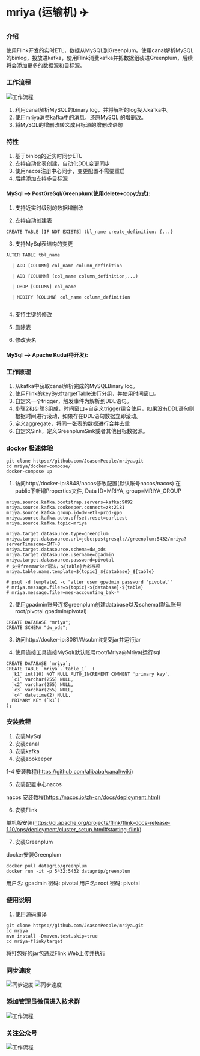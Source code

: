 # mriya (运输机) :airplane: 

### 介绍
使用Flink开发的实时ETL，数据从MySQL到Greenplum。使用canal解析MySQL的binlog，投放进kafka，使用Flink消费kafka并把数据组装进Greenplum，后续将会添加更多的数据源和目标源。

### 工作流程

![工作流程](https://mmbiz.qpic.cn/mmbiz_png/SDDSICuyDj0g6icEphbIcm8cHlrcrOeEqbQLh163OLHyzIbJdyM9ibfUMAUW8JXIjTA1zKOQbqkfRrdWQiaCrNBfQ/640?wx_fmt=png&tp=webp&wxfrom=5&wx_lazy=1&wx_co=1 "工作流程")

1. 利用canal解析MySQL的binary log，并将解析的log投入kafka中。
2. 使用mriya消费kafka中的消息，还原MySQL 的增删改。
3. 将MySQL的增删改转义成目标源的增删改语句

### 特性

1. 基于binlog的近实时同步ETL
2. 支持自动化表创建，自动化DDL变更同步
3. 使用nacos注册中心同步，变更配置不需要重启
4. 后续添加支持多目标源

#### MySql --> PostGreSql/Greenplum(使用delete+copy方式):

1.  支持近实时级别的数据增删改

2.  支持自动创建表

```
CREATE TABLE [IF NOT EXISTS] tbl_name create_definition: {...} 
```

3.  支持MySql表结构的变更

```
ALTER TABLE tbl_name

  | ADD [COLUMN] col_name column_definition
  
  | ADD [COLUMN] (col_name column_definition,...) 
  
  | DROP [COLUMN] col_name 
  
  | MODIFY [COLUMN] col_name column_definition
  
```

4.  支持主键的修改

5.  删除表

6.  修改表名

#### MySql --> Apache Kudu(待开发):

### 工作原理
1. 从kafka中获取canal解析完成的MySQLBinary log。
2. 使用Flink的keyBy对targetTable进行分组，并使用时间窗口。
3. 自定义一个trigger，触发事件为解析到DDL语句。
4. 步骤2和步骤3组成，时间窗口+自定义trigger组合使用，如果没有DDL语句则根据时间进行滚动，如果存在DDL语句数据立即滚动。
5. 定义aggregate，将同一张表的数据进行合并去重
6. 自定义Sink，定义GreenplumSink或者其他目标数据源。

### docker 极速体验
```
git clone https://github.com/JeasonPeople/mriya.git
cd mriya/docker-compose/
docker-compose up
```
1. 访问http://docker-ip:8848/nacos修改配置(默认账号nacos/nacos)
在public下新增Properties文件, Data ID=MRIYA, group=MRIYA_GROUP

```
mriya.source.kafka.bootstrap.servers=kafka:9092
mriya.source.kafka.zookeeper.connect=zk:2181
mriya.source.kafka.group.id=dw-etl-prod-gp6
mriya.source.kafka.auto.offset.reset=earliest
mriya.source.kafka.topic=mriya

mriya.target.datasource.type=greenplum
mriya.target.datasource.url=jdbc:postgresql://greenplum:5432/mriya?serverTimezone=GMT+8
mriya.target.datasource.schema=dw_ods
mriya.target.datasource.username=gpadmin
mriya.target.datasource.password=pivotal
# 支持freemarker语法，${table}为必写项
mriya.table.name.template=${topic}_${database}_${table}

# psql -d template1 -c "alter user gpadmin password 'pivotal'"
# mriya.message.filer=${topic}-${database}-${table}
# mriya.message.filer=mes-accounting_bak-*
```
2. 使用gpadmin账号连接greenplum创建database以及schema(默认账号root/pivotal gpadmin/pivotal)
```
CREATE DATABASE "mriya";
CREATE SCHEMA "dw_ods";
```
3. 访问http://docker-ip:8081/#/submit提交jar并运行jar

4. 使用连接工具连接MySql(默认账号root/Mriya@Mriya)运行sql
```aidl
CREATE DATABASE `mriya`;
CREATE TABLE `mriya`.`table_1`  (
  `k1` int(10) NOT NULL AUTO_INCREMENT COMMENT 'primary key',
  `c1` varchar(255) NULL,
  `c2` varchar(255) NULL,
  `c3` varchar(255) NULL,
  `c4` datetime(2) NULL,
  PRIMARY KEY (`k1`)
);

```

### 安装教程
1.  安装MySql
2.  安装canal
3.  安装kafka
4.  安装zookeeper

1-4 安装教程(https://github.com/alibaba/canal/wiki)

5.  安装配置中心nacos

nacos 安装教程(https://nacos.io/zh-cn/docs/deployment.html)

6.  安装Flink

单机版安装(https://ci.apache.org/projects/flink/flink-docs-release-1.10/ops/deployment/cluster_setup.html#starting-flink)

7.  安装Greenplum

docker安装Greenplum
```
docker pull datagrip/greenplum
docker run -it -p 5432:5432 datagrip/greenplum
```
用户名: gpadmin 密码: pivotal
用户名: root 密码: pivotal 

### 使用说明

1.  使用源码编译
``` 
git clone https://github.com/JeasonPeople/mriya.git
cd mriya
mvn install -Dmaven.test.skip=true
cd mriya-flink/target
```
将打包好的jar包通过Flink Web上传并执行

### 同步速度
![同步速度](https://mmbiz.qpic.cn/mmbiz_png/SDDSICuyDj0g6icEphbIcm8cHlrcrOeEq1hicBOWAVkEcw2C8iaord2LsdYicmyjuxZxIqXRictEBrMOQ0e4PGsWmlQ/640?wx_fmt=png&tp=webp&wxfrom=5&wx_lazy=1&wx_co=1 "同步速度")
![同步速度](https://mmbiz.qpic.cn/mmbiz_png/SDDSICuyDj0g6icEphbIcm8cHlrcrOeEqz4MvhzW5ibIReygJn3ZicFCxEticR5JRHliaZouLILkqkuN5iaZkV4ib9Z4A/640?wx_fmt=png&tp=webp&wxfrom=5&wx_lazy=1&wx_co=1 "同步速度")

### 添加管理员微信进入技术群
![工作流程](https://mmbiz.qpic.cn/mmbiz_jpg/SDDSICuyDj0g6icEphbIcm8cHlrcrOeEqed3Ebt0O7MNBrS84AYG5Dzmic9cn7ZzeTRkmJcoKslpF2D8UibmVm3Jw/640?wx_fmt=jpeg&tp=webp&wxfrom=5&wx_lazy=1&wx_co=1)

### 关注公众号

![工作流程](https://mmbiz.qpic.cn/mmbiz_jpg/SDDSICuyDj0g6icEphbIcm8cHlrcrOeEqowAXSiceB8jXSLSlGNe85Gt8e1ib1aMtzVF73vobzZX2UnzKAQDSicRJQ/640?wx_fmt=jpeg&tp=webp&wxfrom=5&wx_lazy=1&wx_co=1 "工作流程")


